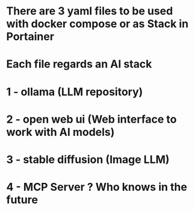 # There are 3 yaml files to be used with docker compose or as Stack in Portainer
# Each file regards an AI stack
# 1 - ollama (LLM repository)
# 2 - open web ui (Web interface to work with AI models)
# 3 - stable diffusion (Image LLM)
# 4 - MCP Server ? Who knows in the future
